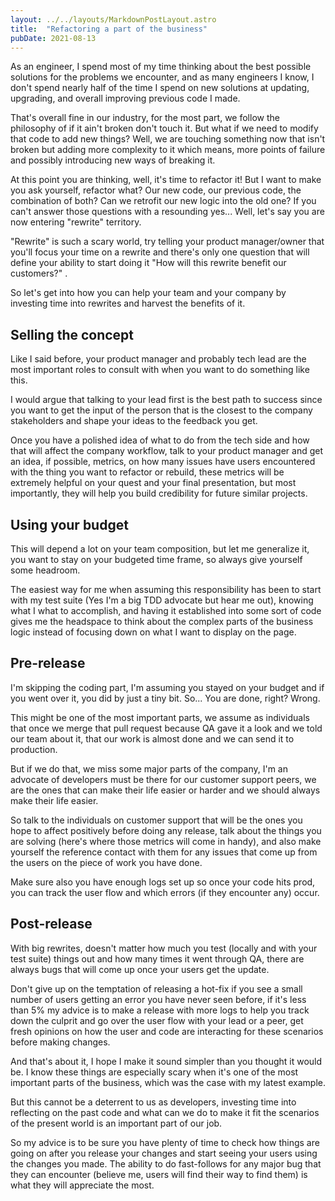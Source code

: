 ```yaml
---
layout: ../../layouts/MarkdownPostLayout.astro
title:  "Refactoring a part of the business"
pubDate: 2021-08-13
---
```


As an engineer, I spend most of my time thinking about the best possible solutions for the problems we encounter, and as
many engineers I know, I don't spend nearly half of the time I spend on new solutions at updating, upgrading, and
overall improving previous code I made.

That's overall fine in our industry, for the most part, we follow the philosophy of if it ain't broken don't touch it.
But what if we need to modify that code to add new things? Well, we are touching something now that isn't broken but
adding more complexity to it which means, more points of failure and possibly introducing new ways of breaking it.

At this point you are thinking, well, it's time to refactor it! But I want to make you ask yourself, refactor what? Our
new code, our previous code, the combination of both? Can we retrofit our new logic into the old one? If you can't
answer those questions with a resounding yes... Well, let's say you are now entering "rewrite" territory.

"Rewrite" is such a scary world, try telling your product manager/owner that you'll focus your time on a rewrite and
there's only one question that will define your ability to start doing it "How will this rewrite benefit our customers?"
.

So let's get into how you can help your team and your company by investing time into rewrites and harvest the benefits
of it.

## Selling the concept

Like I said before, your product manager and probably tech lead are the most important roles to consult with when you
want to do something like this.

I would argue that talking to your lead first is the best path to success since you want to get the input of the person
that is the closest to the company stakeholders and shape your ideas to the feedback you get.

Once you have a polished idea of what to do from the tech side and how that will affect the company workflow, talk to
your product manager and get an idea, if possible, metrics, on how many issues have users encountered with the thing you
want to refactor or rebuild, these metrics will be extremely helpful on your quest and your final presentation, but most
importantly, they will help you build credibility for future similar projects.

## Using your budget

This will depend a lot on your team composition, but let me generalize it, you want to stay on your budgeted time frame,
so always give yourself some headroom.

The easiest way for me when assuming this responsibility has been to start with my test suite (Yes I'm a big TDD
advocate but hear me out), knowing what I what to accomplish, and having it established into some sort of code gives me
the headspace to think about the complex parts of the business logic instead of focusing down on what I want to display
on the page.

## Pre-release

I'm skipping the coding part, I'm assuming you stayed on your budget and if you went over it, you did by just a tiny
bit. So... You are done, right? Wrong.

This might be one of the most important parts, we assume as individuals that once we merge that pull request because QA
gave it a look and we told our team about it, that our work is almost done and we can send it to production.

But if we do that, we miss some major parts of the company, I'm an advocate of developers must be there for our customer
support peers, we are the ones that can make their life easier or harder and we should always make their life easier.

So talk to the individuals on customer support that will be the ones you hope to affect positively before doing any
release, talk about the things you are solving (here's where those metrics will come in handy), and also make yourself
the reference contact with them for any issues that come up from the users on the piece of work you have done.

Make sure also you have enough logs set up so once your code hits prod, you can track the user flow and which errors (if
they encounter any) occur.

## Post-release

With big rewrites, doesn't matter how much you test (locally and with your test suite) things out and how many times it
went through QA, there are always bugs that will come up once your users get the update.

Don't give up on the temptation of releasing a hot-fix if you see a small number of users getting an error you have
never seen before, if it's less than 5% my advice is to make a release with more logs to help you track down the culprit
and go over the user flow with your lead or a peer, get fresh opinions on how the user and code are interacting for
these scenarios before making changes.

And that's about it, I hope I make it sound simpler than you thought it would be. I know these things are especially
scary when it's one of the most important parts of the business, which was the case with my latest example.

But this cannot be a deterrent to us as developers, investing time into reflecting on the past code and what can we do
to make it fit the scenarios of the present world is an important part of our job.

So my advice is to be sure you have plenty of time to check how things are going on after you release your changes and
start seeing your users using the changes you made. The ability to do fast-follows for any major bug that they can
encounter (believe me, users will find their way to find them) is what they will appreciate the most.

